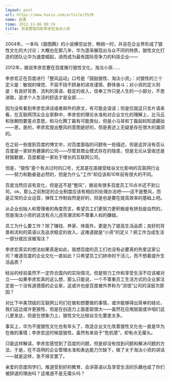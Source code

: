 ```yaml
---
layout: post
url: https://www.huxiu.com/article/5539
name: 赵勇
time: 2012-11-06 09:19
title: 百度整错风和李彦宏淘汰小资
---
```

2004年，一本叫《狼图腾》的小说横空出世，畅销一时，并且在企业界形成了狼性文化的大讨论；大概也在那几年，华为逐渐展现出与众不同的特质，狼性文化打造的团队让华为速度崛起，进而成为最有国际竞争力的科技企业——

2012年，据说李彦宏要在百度推行狼性文化，淘汰小资……

李彦宏正在百度进行「整风运动」口号是「鼓励狼性、淘汰小资」：对狼性的三个定义是：敏锐的嗅觉、不屈不挠不顾身的进攻谨慎、群体奋斗；对小资的定义则是：有良好背景、流利的英语、稳定的收入，信奉工作只是人生的一小部分，不思进取，追求个人生活的舒适才是全部……

因为没有看到李彦宏讲话或者邮件的原文，有可能会误读；但是仅就这只言片语来看，在互联网顶尖企业家群中，李彦宏的理论水准和对企业文化的理解上，比马云和张朝阳要差点意思，和马化腾丁磊有可能类似，但是小马哥和丁磊起码知道藏拙——恩，是的，李彦宏提出整风的意图是好的，但是表述上无疑是存在很大的漏洞的。

在之前一些提到百度的博文中，对百度面临的问题有一些描述，但是这并没有否认百度是一家财务健康的公司——尽管其商业模式存在的隐患，但是无论从营收还是财报数据，百度都是一家处于增长的互联网公司。

但是，“狼性”是个有点过时的口号，尤其是在直接受硅谷文化影响的互联网行业——努力和勤奋是必然的，但是为什么“工作”却应该和10年前有很大的不同。

百度当然应该有变化，但是这不是“整风”，据说有很多百度员工10点半还不到公司，ok，那么之前制定的企业制度应该有相应的处理办法吧——这不是整风，而是正常的企业运营，弹性工作制自然是好的，但是也是要在提高效率的基础上吧。

从企业创始人和管理者的角度而言，希望员工们更努力更积极是有拼劲是自然的，但是淘汰小资的说法有点儿违背潮流和不尊重人权的嫌疑。

员工为什么要工作？除了赚钱、养家、体面外，更是为了提高生活品质；良好的背景和流利的英语以及追求稳定的收入，这难道就是“小资”的定义？把工作当成生活一部分就应该被淘汰？

李彦宏真实的想法如果真是如此，我想百度的员工们也没有必要真的热爱这家公司？难道百度的企业文化一直如此？只希望员工们拼命的干活儿，而不想着提升生活品质？

硅谷的经验虽然不一定符合国内的实际情况，但是努力工作和享受生活不应该被对立——如果李彦宏真的这么想，那么只能说，一个不尊重员工生活方式的企业家注定是一个没有道德感的企业家，这或许也是百度被外界称为“流氓”公司的深层次原因？

对比下中美顶级的互联网公司们在做和想要做的事情，或许能够得出简单的结论，我们这边或许更狼性，但是在创造力上面差距很大——虽然在应用层面或许咱们这儿更发达，但是在想象力上，狼性文化比硅谷文化要差太多。

事实上，华为不提狼性文化也有年头了，改造企业文化改善狼性文化也一直是华为在做的事情；李彦宏这时候提狼性，虽然有来自于“危机感”，却有点无厘头。

只能这样解读，李彦宏感觉到了百度的问题，但是却没有找到问题和解决问题的方法，于是，在不高明的企业管理水准和表达能力欠缺下，做了关于淘汰小资的讲话——就是这样，急不择言罢了。

亲爱的百度同学们，难道受到好的教育、会讲英语以及享受生活的乐趣也成了你们被辞退的理由吗？这难道不是无厘头吗？

